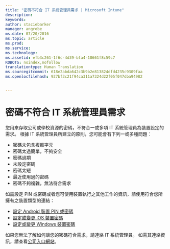 ```yaml
---
title: "密碼不符合 IT 系統管理員需求 | Microsoft Intune"
description: 
keywords: 
author: staciebarker
manager: angrobe
ms.date: 07/20/2016
ms.topic: article
ms.prod: 
ms.service: 
ms.technology: 
ms.assetid: efb3c261-1f6c-4d39-bfa4-18661f8c59c7
ROBOTS: noindex,nofollow
translationtype: Human Translation
ms.sourcegitcommit: 618e2abda642c3b9b2e813824dfd4235c9309faa
ms.openlocfilehash: 927bf3c21f94ca311a7324d22f05f047dba94982


---
```


# 密碼不符合 IT 系統管理員需求

您用來存取公司或學校資源的密碼，不符合一或多項 IT 系統管理員為裝置設定的需求。 根據 IT 系統管理員所建立的原則，您可能會有下列一或多種問題︰

- 密碼未包含複雜字元
- 密碼太過簡單，不夠安全
- 密碼過期
- 未設定密碼
- 密碼太短
- 最近使用過的密碼
- 密碼不夠複雜，無法符合需求

如需設定 PIN 或密碼或者您可使用裝置執行之其他工作的資訊，請使用符合您所擁有之裝置類型的連結：

- [設定 Android 裝置 PIN 或密碼](set-your-pin-or-password-android.md)
- [設定或變更 iOS 裝置密碼](set-or-change-your-passcode-ios.md)
- [設定或變更 Windows 裝置密碼](set-or-change-your-password-windows.md)

如果您無法了解如何讓您的密碼符合需求，請連絡 IT 系統管理員。 如需其連絡資訊，請查看[公司入口網站](http://portal.manage.microsoft.com)。



<!--HONumber=Jul16_HO4-->



